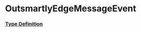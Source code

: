 # OutsmartlyEdgeMessageEvent

### [Type Definition](../../packages/core/src/public/OutsmartlyEvent.ts#:~:text=class%20OutsmartlyEdgeMessageEvent)
